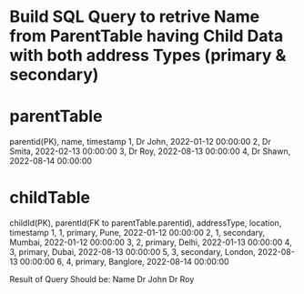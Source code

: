 
# Build SQL Query to retrive Name from ParentTable having Child Data with both address Types (primary & secondary)

parentTable
=======================================
parentid(PK), name, timestamp
1, Dr John, 2022-01-12 00:00:00
2, Dr Smita, 2022-02-13 00:00:00
3, Dr Roy, 2022-08-13 00:00:00
4, Dr Shawn, 2022-08-14 00:00:00

childTable
=======================================
childId(PK), parentId(FK to parentTable.parentid), addressType, location, timestamp
1, 1, primary, Pune, 2022-01-12 00:00:00
2, 1, secondary, Mumbai, 2022-01-12 00:00:00
3, 2, primary, Delhi, 2022-01-13 00:00:00
4, 3, primary, Dubai, 2022-08-13 00:00:00
5, 3, secondary, London, 2022-08-13 00:00:00
6, 4, primary, Banglore, 2022-08-14 00:00:00

Result of Query Should be:
Name
Dr John
Dr Roy

        